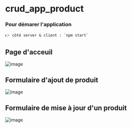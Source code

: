 # crud_app_product

### Pour démarer l'application
    👉 côté server & client : `npm start`
 ## Page d'acceuil
![image](https://github.com/BaldeAl/CRUD_App_For_Product/assets/79581163/ff823a7a-8419-4fc8-98c2-4cc248d02dd8)

## Formulaire d'ajout de produit
![image](https://github.com/BaldeAl/CRUD_App_For_Product/assets/79581163/dd736804-8a50-49ab-9ea7-20f9292aa210)


## Formulaire de mise à jour d'un produit
![image](https://github.com/BaldeAl/CRUD_App_For_Product/assets/79581163/1ce4b20b-eec1-43be-ade5-d7717fb82c04)

